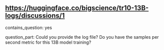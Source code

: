 ## https://huggingface.co/bigscience/tr10-13B-logs/discussions/1

contains_question: yes

question_part: 
Could you provide the log file?
Do you have the samples per second metric for this 13B model training?